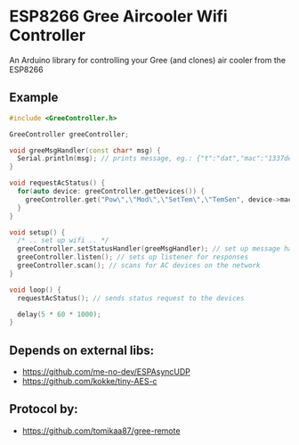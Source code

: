 # ESP8266 Gree Aircooler Wifi Controller

An Arduino library for controlling your Gree (and clones) air cooler from the ESP8266

## Example

```cpp
#include <GreeController.h>

GreeController greeController;

void greeMsgHandler(const char* msg) {
  Serial.println(msg); // prints message, eg.: {"t":"dat","mac":"1337deadbeef","r":200,"cols":["Pow","Mod","SetTem","TemSen"],"dat":[1,1,25,26]}
}

void requestAcStatus() {
  for(auto device: greeController.getDevices()) {
    greeController.get("Pow\",\"Mod\",\"SetTem\",\"TemSen", device->mac); // for more status parameters please follow the link for gree protocol
  }
}

void setup() {
  /* .. set up wifi .. */
  greeController.setStatusHandler(greeMsgHandler); // set up message handler
  greeController.listen(); // sets up listener for responses
  greeController.scan(); // scans for AC devices on the network
}

void loop() {
  requestAcStatus(); // sends status request to the devices  

  delay(5 * 60 * 1000);
}
```

## Depends on external libs:
* https://github.com/me-no-dev/ESPAsyncUDP
* https://github.com/kokke/tiny-AES-c

## Protocol by:
* https://github.com/tomikaa87/gree-remote
